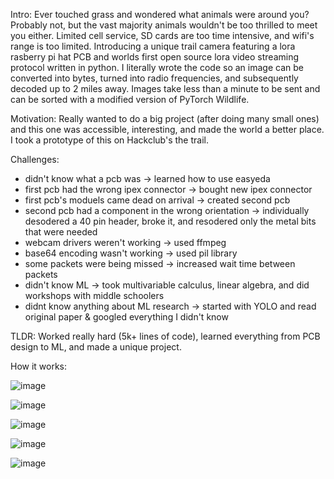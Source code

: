 Intro: 
Ever touched grass and wondered what animals were around you? Probably not, but the vast majority animals wouldn't be too thrilled to meet you either. Limited cell service, SD cards are too time intensive, and wifi's range is too limited. Introducing a unique trail camera featuring a lora rasberry pi hat PCB and worlds first open source lora video streaming protocol written in python. I literally wrote the code so an image can be converted into bytes, turned into radio frequencies, and subsequently decoded up to 2 miles away. Images take less than a minute to be sent and can be sorted with a modified version of PyTorch Wildlife. 

Motivation: 
Really wanted to do a big project (after doing many small ones) and this one was accessible, interesting, and made the world a better place. I took a prototype of this on Hackclub's the trail.

Challenges:
- didn't know what a pcb was -> learned how to use easyeda
- first pcb had the wrong ipex connector -> bought new ipex connector
- first pcb's moduels came dead on arrival -> created second pcb
- second pcb had a component in the wrong orientation -> individually desodered a 40 pin header, broke it, and resodered only the metal bits that were needed
- webcam drivers weren't working -> used ffmpeg
- base64 encoding wasn't working -> used pil library
- some packets were being missed  -> increased wait time between packets
- didn't know ML -> took multivariable calculus, linear algebra, and did workshops with middle schoolers
- didnt know anything about ML research -> started with YOLO and read original paper & googled everything I didn't know

TLDR: Worked really hard (5k+ lines of code), learned everything from PCB design to ML, and made a unique project. 


How it works: 

![image](https://github.com/user-attachments/assets/f6232446-1c0b-4e67-a044-f8bd973873ba)

![image](https://github.com/user-attachments/assets/23649afb-30c7-4c5a-811a-5a3ec9e80eb4)

![image](https://github.com/user-attachments/assets/9380932b-402d-43e7-a354-f009e1f05b4b)

![image](https://github.com/user-attachments/assets/e0fd9485-2fad-4289-b185-7ba308102eab)

![image](https://github.com/user-attachments/assets/5b674318-ba81-40cc-a534-95e72daca2bd)




